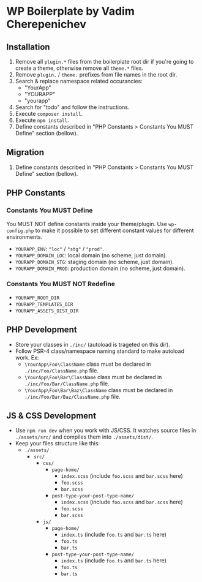 # WP Boilerplate by Vadim Cherepenichev

## Installation
1. Remove all `plugin.*` files from the boilerplate root dir if you're going to create a theme, otherwise remove all `theme.*` files.
2. Remove `plugin.` / `theme.` prefixes from file names in the root dir.
3. Search & replace namespace related occurancies:
    * "YourApp"
    * "YOURAPP"
    * "yourapp"
4. Search for "todo" and follow the instructions.
5. Execute `composer install`.
6. Execute `npm install`.
7. Define constants described in "PHP Constants > Constants You MUST Define" section (bellow).

## Migration
1. Define constants described in "PHP Constants > Constants You MUST Define" section (bellow).

## PHP Constants

### Constants You MUST Define

You MUST NOT define constants inside your theme/plugin. Use `wp-config.php` to make it possible to set different constant values for different environments.

* `YOURAPP_ENV`: `"loc"` / `"stg"` / `"prod"`.
* `YOURAPP_DOMAIN_LOC`: local domain (no scheme, just domain).
* `YOURAPP_DOMAIN_STG`: staging domain (no scheme, just domain).
* `YOURAPP_DOMAIN_PROD`: production domain (no scheme, just domain).

### Constants You MUST NOT Redefine
* `YOURAPP_ROOT_DIR`
* `YOURAPP_TEMPLATES_DIR`
* `YOURAPP_ASSETS_DIST_DIR`

## PHP Development

* Store your classes in `./inc/` (autoload is trageted on this dir).
* Follow PSR-4 class/namespace naming standard to make autoload work. Ex:
    * `\YourApp\Foo\ClassName` class must be declared in `./inc/Foo/ClassName.php` file.
    * `\YourApp\Foo\Bar\ClassName` class must be declared in `./inc/Foo/Bar/ClassName.php` file.
    * `\YourApp\Foo\Bar\Baz\ClassName` class must be declared in `./inc/Foo/Bar/Baz/ClassName.php` file.

## JS & CSS Development

* Use `npm run dev` when you work with JS/CSS. It watches source files in `./assets/src/` and compiles them into `./assets/dist/`.
* Keep your files structure like this:
    * `./assets/`
        * `src/`
            * `css/`
                * `page-home/`
                    * `index.scss` (include `foo.scss` and `bar.scss` here)
                    * `foo.scss`
                    * `bar.scss`
                * `post-type-your-post-type-name/`
                    * `index.scss` (include `foo.scss` and `bar.scss` here)
                    * `foo.scss`
                    * `bar.scss`
            * `js/`
                * `page-home/`
                    * `index.ts` (include `foo.ts` and `bar.ts` here)
                    * `foo.ts`
                    * `bar.ts`
                * `post-type-your-post-type-name/`
                    * `index.ts` (include `foo.ts` and `bar.ts` here)
                    * `foo.ts`
                    * `bar.ts`